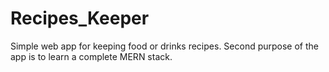 # Recipes_Keeper
Simple web app for keeping food or drinks recipes. Second purpose of the app is to learn a complete MERN stack.
